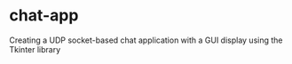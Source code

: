 # chat-app
Creating a UDP socket-based chat application with a GUI display using the Tkinter library
